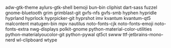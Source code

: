 adw-gtk-theme
aylurs-gtk-shell
bemoji
bun-bin
cliphist
dart-sass
fuzzel
gnome-bluetooth
grim
grimblast-git
gvfs-nfs
gvfs-smb
hyphen
hypridle
hyprland
hyprlock
hyprpicker-git
hyprshot
imv
kvantum
kvantum-qt5
malcontent
matugen-bin
mpv
nautilus
noto-fonts-cjk
noto-fonts-emoji
noto-fonts-extra
nwg-displays
polkit-gnome
python-material-color-utilities
python-materialyoucolor-git
python-pywal
qt5ct
swww
ttf-jetbrains-mono-nerd
wl-clipboard
wtype
